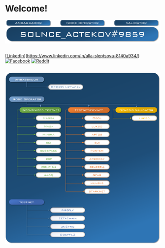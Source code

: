 # Welcome!
[![logo](https://github.com/lalatrade/lalatrade/blob/main/png/logo%231.png)](https://twitter.com/Solnce_actekov)

<!-- div class="box" style="display: flex; justify-content: center; margin: auto;"  -->
<div class="box" style="display: flex; justify-content: right; margin: 0 auto; width: 100%;">
  
 <!--  
[![Telegram](https://img.shields.io/badge/-Telegram-1A4468?style=for-the-badge&logo=telegram&logoColor=27A0D9)](https://t.me/Solnce_actekov)
[![YouTube](https://img.shields.io/badge/-YouTube-1A4468?style=for-the-badge&logo=YouTube&logoColor=FF0000)](https://www.youtube.com/channel/UCL4y9ck25cvjQxUqKklIKuA)
[![Instagram](https://img.shields.io/badge/-Instagram-1A4468?style=for-the-badge&logo=instagram&logoColor=B4068E)](https://www.instagram.com/solnce_actekov_)
[![Twitter](https://img.shields.io/badge/-Twitter-1A4468?style=for-the-badge&logo=Twitter&logoColor=1C9DEB)](https://twitter.com/Solnce_actekov)
[![LinkedIn](https://img.shields.io/badge/-LinkedIn-1A4468?style=for-the-badge&logo=linkedin&logoColor=007BB6)](https://www.linkedin.com/in/alla-sleptsova-8140a934/)
-->
[[LinkedIn](https://img.shields.io/badge/-LinkedIn-1A4468?style=for-the-badge&logo=linkedin&logoColor=007BB6)](https://www.linkedin.com/in/alla-sleptsova-8140a934/)
[![Facebook](https://img.shields.io/badge/-Facebook-1A4468?style=for-the-badge&logo=Facebook&logoColor=1195F5)](https://www.facebook.com/alla.sleptsova)
[![Reddit](https://img.shields.io/badge/-Reddit-1A4468?style=for-the-badge&logo=Reddit&logoColor=1195F5)](https://www.reddit.com/user/Allalass)

</div>

![Ambassador+Nodes](https://github.com/lalatrade/lalatrade/blob/main/png/Amba%2Bnodes%233.png)
